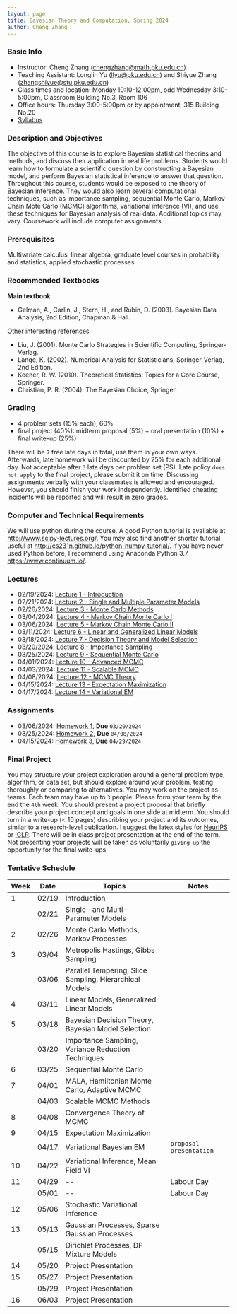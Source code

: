 ```yaml
---
layout: page
title: Bayesian Theory and Computation, Spring 2024
author: Cheng Zhang
---
```


### Basic Info
- Instructor: Cheng Zhang (<chengzhang@math.pku.edu.cn>)
- Teaching Assistant: Longlin Yu (<llyu@pku.edu.cn>) and Shiyue Zhang (<zhangshiyue@stu.pku.edu.cn>)
- Class times and location: Monday 10:10-12:00pm, odd Wednesday 3:10-5:00pm, Classroom Building No.3, Room 106 
- Office hours: Thursday 3:00-5:00pm or by appointment, 315 Building No.20
- [Syllabus]({{sites.baseurl}}/courses/Syllabus-btc-s24.pdf)
  
### Description and Objectives
The objective of this course is to explore Bayesian statistical theories and methods, and discuss their application in real life problems. Students would learn how to formulate a scientific question by constructing a Bayesian model, and perform Bayesian statistical inference to answer that question. Throughout this course, students would be exposed to the theory of Bayesian inference. They would also learn several computational techniques, such as importance sampling, sequential Monte Carlo, Markov Chain Mote Carlo (MCMC) algorithms, variational inference (VI), and use these techniques for Bayesian analysis of real data. Additional topics may vary. Coursework will include computer assignments.

### Prerequisites
Multivariate calculus, linear algebra, graduate level courses in probability and statistics, applied stochastic processes

### Recommended Textbooks
**Main textbook**

- Gelman, A., Carlin, J., Stern, H., and Rubin, D. (2003). Bayesian Data Analysis, 2nd Edition, Chapman & Hall.

Other interesting references

- Liu, J. (2001). Monte Carlo Strategies in Scientific Computing, Springer-Verlag.
- Lange, K. (2002). Numerical Analysis for Statisticians, Springer-Verlag, 2nd Edition.
- Keener, R. W. (2010). Theoretical Statistics: Topics for a Core Course, Springer.
- Christian, P. R. (2004). The Bayesian Choice, Springer.

### Grading
- 4 problem sets (15% each), 60%
- final project (40%): midterm proposal (5%) + oral presentation (10%) + final write-up (25%)

There will be `7` free late days in total, use them in your own ways. Afterwards, late homework will be discounted by 25% for each additional day. Not acceptable after `3` late days per problem set (PS). Late policy `does not apply` to the final project, please submit it on time. Discussing assignments verbally with your classmates is allowed and encouraged. However, you should finish your work independently. Identified cheating incidents will be reported and will result in zero grades.

### Computer and Technical Requirements

We will use python during the course. A good Python tutorial is available at <http://www.scipy-lectures.org/>. You may also find another shorter tutorial useful at <http://cs231n.github.io/python-numpy-tutorial/>. If you have never used Python before, I recommend using Anaconda Python 3.7 <https://www.continuum.io/>.

### Lectures
- 02/19/2024: [Lecture 1 - Introduction]({{sites.baseurl}}/static/slides/btc_spring24/lec01.pdf)  
- 02/21/2024: [Lecture 2 - Single and Multiple Parameter Models]({{sites.baseurl}}/static/slides/btc_spring24/lec02.pdf)  
- 02/26/2024: [Lecture 3 - Monte Carlo Methods]({{sites.baseurl}}/static/slides/btc_spring24/lec03.pdf)  
- 03/04/2024: [Lecture 4 - Markov Chain Monte Carlo I]({{sites.baseurl}}/static/slides/btc_spring24/lec04.pdf)  
- 03/06/2024: [Lecture 5 - Markov Chain Monte Carlo II]({{sites.baseurl}}/static/slides/btc_spring24/lec05.pdf) 
- 03/11/2024: [Lecture 6 - Linear and Generalized Linear Models]({{sites.baseurl}}/static/slides/btc_spring24/lec06.pdf)
- 03/18/2024: [Lecture 7 - Decision Theory and Model Selection]({{sites.baseurl}}/static/slides/btc_spring24/lec07.pdf)  
- 03/20/2024: [Lecture 8 - Importance Sampling]({{sites.baseurl}}/static/slides/btc_spring24/lec08.pdf)  
- 03/25/2024: [Lecture 9 - Sequential Monte Carlo]({{sites.baseurl}}/static/slides/btc_spring24/lec09.pdf)  
- 04/01/2024: [Lecture 10 - Advanced MCMC]({{sites.baseurl}}/static/slides/btc_spring24/lec10.pdf)  
- 04/03/2024: [Lecture 11 - Scalable MCMC]({{sites.baseurl}}/static/slides/btc_spring24/lec11.pdf)  
- 04/08/2024: [Lecture 12 - MCMC Theory]({{sites.baseurl}}/static/slides/btc_spring24/lec12.pdf)  
- 04/15/2024: [Lecture 13 - Expectation Maximization]({{sites.baseurl}}/static/slides/btc_spring24/lec13.pdf)  
- 04/17/2024: [Lecture 14 - Variational EM]({{sites.baseurl}}/static/slides/btc_spring24/lec14.pdf)



### Assignments
- 03/06/2024: [Homework 1]({{sites.baseurl}}/static/slides/btc_spring24/hw01.pdf), **Due** `03/20/2024`  
- 03/25/2024: [Homework 2]({{sites.baseurl}}/static/slides/btc_spring24/hw02.pdf), **Due** `04/08/2024`  
- 04/15/2024: [Homework 3]({{sites.baseurl}}/static/slides/btc_spring24/hw03.pdf), **Due** `04/29/2024`



### Final Project
You may structure your project exploration around a general problem type, algorithm, or data set, but should explore around your problem, testing thoroughly or comparing to alternatives. You may work on the project as teams. Each team may have up to `3` people. Please form your team by the end the `4th` week. You should present a project proposal that briefly describe your project concept and goals in one slide at midterm. You should turn in a write-up (< 10 pages) describing your project and its outcomes, similar to a research-level publication. I suggest the latex styles for [NeurIPS](https://nips.cc/Conferences/2019/PaperInformation/StyleFiles) or [ICLR](https://iclr.cc/Conferences/2019/CallForPapers). There will be in class project presentation at the end of the term. Not presenting your projects will be taken as voluntarily `giving up` the opportunity for the final write-ups.



### Tentative Schedule

| Week  | Date | Topics       |    Notes   |
| ----- |------| -----        |   -----    |
| 1     |02/19 | Introduction |            |
|       |02/21 | Single- and Multi- Parameter Models|   |
| 2     |02/26 | Monte Carlo Methods, Markov Processes|      |
| 3     |03/04 | Metropolis Hastings, Gibbs Sampling|  
|       |03/06 | Parallel Tempering, Slice Sampling, Hierarchical Models|    |
| 4     |03/11 | Linear Models, Generalized Linear Models |    |
| 5     |03/18 | Bayesian Decision Theory, Bayesian Model Selection |     |
|       |03/20 | Importance Sampling, Variance Reduction Techniques|       |
| 6     |03/25 | Sequential Monte Carlo|     |
| 7     |04/01 | MALA, Hamiltonian Monte Carlo, Adaptive MCMC|       |
|       |04/03 | Scalable MCMC Methods |         |
| 8     |04/08 | Convergence Theory of MCMC |         |
| 9     |04/15 | Expectation Maximization |           |
|       |04/17 | Variational Bayesian EM |   `proposal presentation`   |
| 10    |04/22 | Variational Inference, Mean Field VI |                |
| 11    |04/29 | --          | Labour Day |
|       |05/01 | --          | Labour Day |
| 12    |05/06 | Stochastic Variational Inference |         |
| 13    |05/13 | Gaussian Processes, Sparse Gaussian Processes |       |
|       |05/15 | Dirichlet Processes, DP Mixture Models |      |
| 14    |05/20 | Project Presentation |              |
| 15    |05/27 | Project Presentation |    |
|       |05/29 | Project Presentation |   |
| 16    |06/03 | Project Presentation |    |